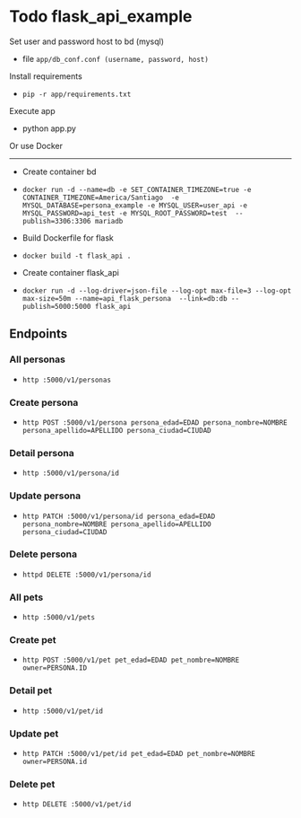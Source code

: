 # Todo flask_api_example

Set user and password host to bd (mysql)

- file `app/db_conf.conf (username, password, host)`

Install requirements

- `pip -r app/requirements.txt`

Execute app

- python app.py

Or use Docker
***
- Create container bd
* `docker run -d --name=db -e SET_CONTAINER_TIMEZONE=true -e CONTAINER_TIMEZONE=America/Santiago 
-e MYSQL_DATABASE=persona_example -e MYSQL_USER=user_api -e MYSQL_PASSWORD=api_test -e MYSQL_ROOT_PASSWORD=test 
--publish=3306:3306 mariadb`

- Build Dockerfile for flask
* `docker build -t flask_api .`

- Create container flask_api
* `docker run -d --log-driver=json-file --log-opt max-file=3 --log-opt max-size=50m --name=api_flask_persona 
--link=db:db --publish=5000:5000 flask_api`

## Endpoints

### All personas
* `http :5000/v1/personas`

### Create persona
* `http POST :5000/v1/persona persona_edad=EDAD persona_nombre=NOMBRE persona_apellido=APELLIDO persona_ciudad=CIUDAD`

### Detail persona
* `http :5000/v1/persona/id`

### Update persona
* `http PATCH :5000/v1/persona/id persona_edad=EDAD persona_nombre=NOMBRE persona_apellido=APELLIDO persona_ciudad=CIUDAD`

### Delete persona
* `httpd DELETE :5000/v1/persona/id`

### All pets
* `http :5000/v1/pets`

### Create pet
* `http POST :5000/v1/pet pet_edad=EDAD pet_nombre=NOMBRE owner=PERSONA.ID`

### Detail pet
* `http :5000/v1/pet/id`

### Update pet
* `http PATCH :5000/v1/pet/id pet_edad=EDAD pet_nombre=NOMBRE owner=PERSONA.id`

### Delete pet
* `http DELETE :5000/v1/pet/id`
